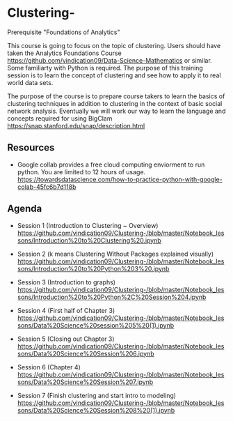 # Clustering-
Prerequisite "Foundations of Analytics" 

This course is going to focus on the topic of clustering. Users should have taken the Analytics Foundations Course https://github.com/vindication09/Data-Science-Mathematics or similar. Some familiarty with Python is required. The purpose of this training session is to learn the concept of clustering and see how to apply it to real world data sets. 

The purpose of the course is to prepare course takers to learn the basics of clustering techniques in addition to clustering in the context of basic social network analysis. Eventually we will work our way to learn the language and concepts required for using BigClam https://snap.stanford.edu/snap/description.html

## Resources 
* Google collab provides a free cloud computing enviorment to run python. You are limited to 12 hours of usage. 
https://towardsdatascience.com/how-to-practice-python-with-google-colab-45fc6b7d118b

## Agenda 
* Session 1 (Introduction to Clustering ~ Overview) https://github.com/vindication09/Clustering-/blob/master/Notebook_lessons/Introduction%20to%20Clustering%20.ipynb

* Session 2 (k means Clustering Without Packages explained visually)   
https://github.com/vindication09/Clustering-/blob/master/Notebook_lessons/Introduction%20to%20Python%203%20.ipynb

* Session 3 (Introduction to graphs) 
https://github.com/vindication09/Clustering-/blob/master/Notebook_lessons/Introduction%20to%20Python%2C%20Session%204.ipynb

* Session 4 (First half of Chapter 3) 
https://github.com/vindication09/Clustering-/blob/master/Notebook_lessons/Data%20Science%20session%205%20(1).ipynb

* Session 5 (Closing out Chapter 3) 
https://github.com/vindication09/Clustering-/blob/master/Notebook_lessons/Data%20Science%20Session%206.ipynb

* Session 6 (Chapter 4)
https://github.com/vindication09/Clustering-/blob/master/Notebook_lessons/Data%20Science%20Session%207.ipynb

* Session 7 (Finish clustering and start intro to modeling)
https://github.com/vindication09/Clustering-/blob/master/Notebook_lessons/Data%20Science%20Session%208%20(1).ipynb
